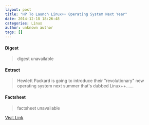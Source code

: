 ```yaml
---
layout: post
title: "HP To Launch Linux++ Operating System Next Year"
date: 2014-12-18 18:26:48
categories: Linux
author: unknown author
tags: []
---
```



#### Digest
>digest unavailable

#### Extract
>Hewlett Packard is going to introduce their "revolutionary" new operating system next summer that's dubbed Linux++......

#### Factsheet
>factsheet unavailable

[Visit Link](http://www.phoronix.com/vr.php?view=MTg2Nzg)


